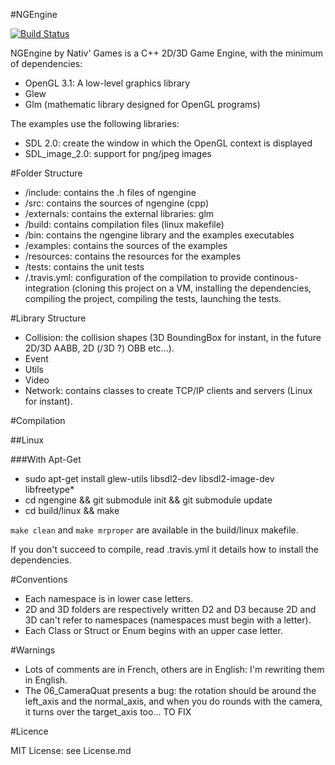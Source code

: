 #NGEngine

[![Build Status](https://travis-ci.org/nativgames/ngengine.png?branch=master)](https://travis-ci.org/nativgames/ngengine)

NGEngine by Nativ' Games is a C++ 2D/3D Game Engine, with the minimum of dependencies:
- OpenGL 3.1: A low-level graphics library
- Glew
- Glm (mathematic library designed for OpenGL programs)

The examples use the following libraries:
- SDL 2.0: create the window in which the OpenGL context is displayed
- SDL_image_2.0: support for png/jpeg images

#Folder Structure

- /include: contains the .h files of ngengine
- /src: contains the sources of ngengine (cpp)
- /externals: contains the external libraries: glm
- /build: contains compilation files (linux makefile)
- /bin: contains the ngengine library and the examples executables
- /examples: contains the sources of the examples
- /resources: contains the resources for the examples
- /tests: contains the unit tests
- /.travis.yml: configuration of the compilation to provide continous-integration (cloning this project on a VM, installing the dependencies, compiling the project, compiling the tests, launching the tests.

#Library Structure

- Collision: the collision shapes (3D BoundingBox for instant, in the future 2D/3D AABB, 2D (/3D ?) OBB etc...).
- Event
- Utils
- Video
- Network: contains classes to create TCP/IP clients and servers (Linux for instant).

#Compilation

##Linux

###With Apt-Get

- sudo apt-get install glew-utils libsdl2-dev libsdl2-image-dev libfreetype*
- cd ngengine && git submodule init && git submodule update
- cd build/linux && make

`make clean` and `make mrproper` are available in the build/linux makefile.

If you don't succeed to compile, read .travis.yml it details how to install the dependencies.

#Conventions

- Each namespace is in lower case letters.
- 2D and 3D folders are respectively written D2 and D3 because 2D and 3D can't refer to namespaces (namespaces must begin with a letter). 
- Each Class or Struct or Enum begins with an upper case letter.

#Warnings

- Lots of comments are in French, others are in English: I'm rewriting them in English.
- The 06_CameraQuat presents a bug: the rotation should be around the left\_axis and the normal\_axis, and when you do rounds with the camera, it turns over the target\_axis too... TO FIX

#Licence

MIT License: see License.md
